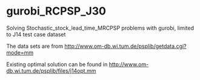 # gurobi_RCPSP_J30

Solving Stochastic_stock_lead_time_MRCPSP problems with gurobi, limited to J14 test case dataset


The data sets are from http://www.om-db.wi.tum.de/psplib/getdata.cgi?mode=mm

Existing optimal solution can be found in http://www.om-db.wi.tum.de/psplib/files/j14opt.mm

